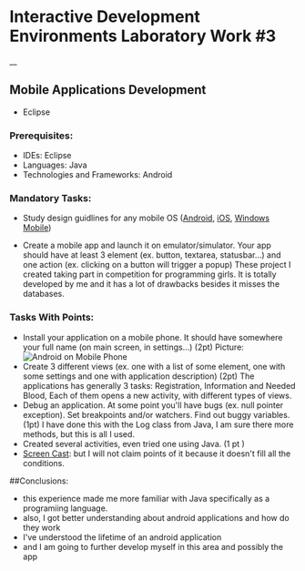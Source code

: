 # Interactive Development Environments Laboratory Work #3

__

## Mobile Applications Development
  - Eclipse

### Prerequisites:
  - IDEs: Eclipse
  - Languages: Java
  - Technologies and Frameworks: Android

### Mandatory Tasks:
  - Study design guidlines for any mobile OS ([Android](https://developer.android.com/design/index.html), [iOS](https://developer.apple.com/library/ios/documentation/userexperience/conceptual/MobileHIG/index.html), [Windows Mobile](http://dev.windowsphone.com/en-us/design))

  - Create a mobile app and launch it on emulator/simulator. Your app should have at least 3 element (ex. button, textarea, statusbar...) and one action (ex. clicking on a button will trigger a popup)
    These project I created taking part in competition for programming girls. It is totally developed by me and it has a lot of drawbacks besides it misses the databases. 
 
### Tasks With Points:
  - Install your application on a mobile phone. It should have somewhere your full name (on main screen, in settings...) (2pt)
    Picture:
    ![Android on Mobile Phone ](ttps://github.com/TUM-FAF/FAF-121-Alexa-Cristina/IDE/Lab#3/screenshot_mobile.png)
  - Create 3 different views (ex. one with a list of some element, one with some settings and one with application description) (2pt)
    The applications has generally 3 tasks: Registration, Information and Needed Blood, Each of them opens a new activity, with different types of views.
  - Debug an application. At some point you'll have bugs (ex. null pointer exception). Set breakpoints and/or watchers. Find out buggy variables. (1pt)
    I have done this with the Log class from Java, I am sure there more methods, but this is all I used. 
  - Created several activities, even tried one using Java. (1 pt )
  - [Screen Cast](https://www.youtube.com/watch?v=xCnoHaPvaZs): but I will not claim points of it because it doesn't fill all the conditions. 

##Conclusions:
  - this experience made me more familiar with Java specifically as a programiing language. 
  - also, I got better understanding about android applications and how do they work
  - I've understood the lifetime of an android application
  - and I am going to further develop myself in this area and possibly the app

